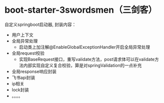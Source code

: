 # boot-starter-3swordsmen（三剑客）
自定义springboot启动器, 封装内容：
+ 用户上下文
+ 全局异常处理
  + 启动类上加注解@EnableGlobalExceptionHandler开启全局异常处理
+ 全局request校验
  + 实现BaseRequest接口，重写validate方法，post请求体可以在validate方法内部实现自定义复合校验，算是对springValidation的一点补充
+ 全局response响应封装
+ 飞书api封装
+ ip相关
+ lock封装
+ 。。。。
